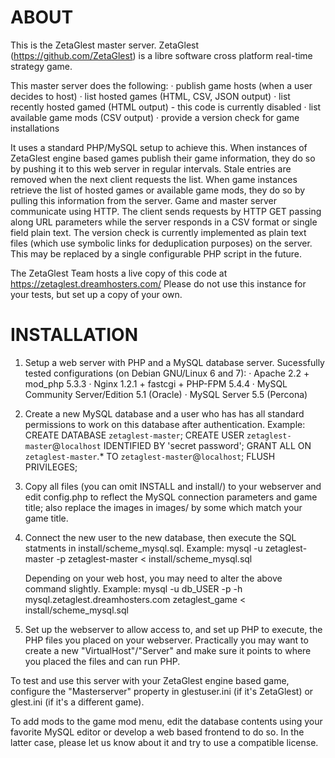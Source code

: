 # ABOUT

This is the ZetaGlest master server. ZetaGlest (https://github.com/ZetaGlest) is a
libre software cross platform real-time strategy game.

This master server does the following:
· publish game hosts (when a user decides to host)
· list hosted games (HTML, CSV, JSON output)
· list recently hosted gamed (HTML output) - this code is currently disabled
· list available game mods (CSV output)
· provide a version check for game installations

It uses a standard PHP/MySQL setup to achieve this. When instances of ZetaGlest
engine based games publish their game information, they do so by pushing it to
this web server in regular intervals. Stale entries are removed when the next
client requests the list. When game instances retrieve the list of hosted games
or available game mods, they do so by pulling this information from the server.
Game and master server communicate using HTTP. The client sends requests by
HTTP GET passing along URL parameters while the server responds in a CSV format
or single field plain text. The version check is currently implemented as plain
text files (which use symbolic links for deduplication purposes) on the server.
This may be replaced by a single configurable PHP script in the future.

The ZetaGlest Team hosts a live copy of this code at
  https://zetaglest.dreamhosters.com/
Please do not use this instance for your tests, but set up a copy of your own.


# INSTALLATION

1. Setup a web server with PHP and a MySQL database server.
   Sucessfully tested configurations (on Debian GNU/Linux 6 and 7):
   · Apache 2.2 + mod_php 5.3.3
   · Nginx 1.2.1 + fastcgi + PHP-FPM 5.4.4
   · MySQL Community Server/Edition 5.1 (Oracle)
   · MySQL Server 5.5 (Percona)

2. Create a new MySQL database and a user who has has all standard permissions
   to work on this database after authentication.
   Example:
   CREATE DATABASE `zetaglest-master`;
   CREATE USER `zetaglest-master`@`localhost` IDENTIFIED BY 'secret password';
   GRANT ALL ON `zetaglest-master`.* TO `zetaglest-master`@`localhost`;
   FLUSH PRIVILEGES;

3. Copy all files (you can omit INSTALL and install/) to your webserver and
   edit config.php to reflect the MySQL connection parameters and game title;
   also replace the images in images/ by some which match your game title.

4. Connect the new user to the new database, then execute the SQL statments in
   install/scheme_mysql.sql.
   Example:
   mysql -u zetaglest-master -p zetaglest-master < install/scheme_mysql.sql

   Depending on your web host, you may need to alter the above command slightly.
   Example:
   mysql -u db_USER -p -h mysql.zetaglest.dreamhosters.com zetaglest_game < install/scheme_mysql.sql

5. Set up the webserver to allow access to, and set up PHP to execute, the
   PHP files you placed on your webserver. Practically you may want to create
   a new "VirtualHost"/"Server" and make sure it points to where you placed
   the files and can run PHP.

To test and use this server with your ZetaGlest engine based game, configure
the "Masterserver" property in glestuser.ini (if it's ZetaGlest) or glest.ini
(if it's a different game).

To add mods to the game mod menu, edit the database contents using your
favorite MySQL editor or develop a web based frontend to do so. In the latter
case, please let us know about it and try to use a compatible license.
